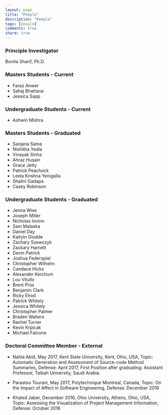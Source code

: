 ```yaml
---
layout: page
title: "People"
description: "People"
tags: [people] 
comments: true
share: true
---
```


### Principle Investigator
Bonita Sharif, Ph.D.




### Masters Students - Current
* Faraz Anwer
* Sahaj Bhattarai
* Jessica Sapp

### Undergraduate Students - Current
* Ashwin Mishra

### Masters Students - Graduated
* Sanjana Sama
* Nishitha Yedla
* Vinayak Sinha
* Ahraz Husain
* Grace Jetty
* Patrick Peachock
* Leela Krishna Yenigalla
* Shalini Gadapa
* Casey Robinson

### Undergraduate Students - Graduated
* Jenna Wise
* Joseph Miller
* Nicholas Iovino
* Sam Malaska
* Daniel Day
* Kaityln Glodde
* Zachary Szewczyk
* Zackary Harnett
* Devin Patrick
* Joshua Federspiel
* Christopher Wilhelm
* Candace Hicks
* Alexander Kerchum
* Lou Vitullo
* Brent Prox
* Benjamin Clark
* Ricky Elrod
* Patrick Whitely
* Jessica Whitely
* Christopher Palmer
* Braden Walters
* Rachel Turner
* Kevin Krpicak
* Michael Falcone


### Doctoral Committee Member - External
* Nahla Abid, May 2017, Kent State University, Kent, Ohio, USA, Topic: Automatic Generation and Assessment of Source-code Method Summaries, Defense: April 2017, First Position after graduating: Assistant Professor, Taibah University, Saudi Arabia.

* Parastou Tourani, May 2017, Polytechnique Montreal, Canada, Topic: On the Impact of Affect in Software Engineering, Defense: December 2016 

* Khaled Jaber, December 2016,  Ohio University, Athens, Ohio, USA, Topic: Assessing the Visualization of Project Management Information, Defense: October 2016
